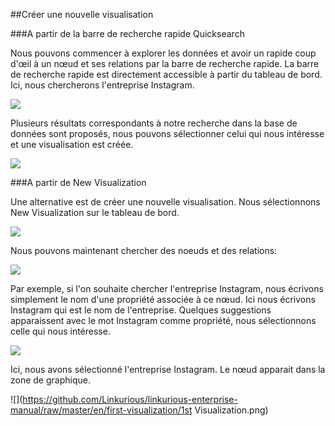 ##Créer une nouvelle visualisation

###A partir de la barre de recherche rapide Quicksearch 

Nous pouvons commencer à explorer les données et avoir un rapide coup d'œil à un nœud et ses relations par la barre de recherche rapide. La barre de recherche rapide est directement accessible à partir du tableau de bord. Ici, nous chercherons l'entreprise Instagram.

![](https://github.com/Linkurious/linkurious-enterprise-manual/raw/master/en/first-visualization/FromQB.png)

Plusieurs résultats correspondants à notre recherche dans la base de données sont proposés, nous pouvons sélectionner celui qui nous intéresse et une visualisation est créée. 

![](https://github.com/Linkurious/linkurious-enterprise-manual/raw/master/en/first-visualization/Created_f_D.png)

###A partir de New Visualization

Une alternative est de créer une nouvelle visualisation. Nous sélectionnons New Visualization sur le tableau de bord. 

![](https://github.com/Linkurious/linkurious-enterprise-manual/raw/master/en/first-visualization/FromD.png)

Nous pouvons maintenant chercher des noeuds et des relations:

![](https://github.com/Linkurious/linkurious-enterprise-manual/raw/master/en/first-visualization/Find.png)

Par exemple, si l'on souhaite chercher l'entreprise Instagram, nous écrivons simplement le nom d'une propriété associée à ce nœud. Ici nous écrivons Instagram qui est le nom de l'entreprise. Quelques suggestions apparaissent avec le mot Instagram comme propriété, nous sélectionnons celle qui nous intéresse.

![](https://github.com/Linkurious/linkurious-enterprise-manual/raw/master/en/first-visualization/Find_Example.png)

Ici, nous avons sélectionné l'entreprise Instagram. Le nœud apparait dans la zone de graphique. 

![](https://github.com/Linkurious/linkurious-enterprise-manual/raw/master/en/first-visualization/1st Visualization.png)
